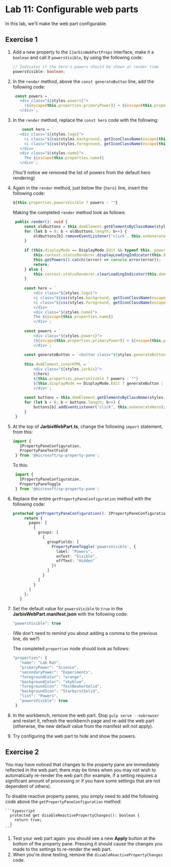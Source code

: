 # Lab 11: Configurable web parts

In this lab, we'll make the web part configurable.

## Exercise 1

1. Add a new property to the `IJarbisWebPartProps` interface, make it a `boolean` and call it `powersVisible`, by using the following code:

   ```typescript
   // Indicates if the hero's powers should be shown at render time
   powersVisible: boolean;
   ```

1. In the `render` method, above the `const generateButton` line, add the following code:

   ```typescript
    const powers = `
      <div class="${styles.powers}">
        (${escape(this.properties.primaryPower)} + ${escape(this.properties.secondaryPower)})
      </div>`;
   ```

1. In the `render` method, replace the `const hero` code with the following:

   ```typescript
       const hero = `
      <div class="${styles.logo}">
        <i class="${css(styles.background, getIconClassName(escape(this.properties.backgroundIcon)))}" style="color:${escape(this.properties.backgroundColor)};"></i>
        <i class="${css(styles.foreground, getIconClassName(escape(this.properties.foregroundIcon)))}" style="color:${escape(this.properties.foregroundColor)};"></i>
      </div>
      <div class="${styles.name}">
        The ${escape(this.properties.name)}
      </div>`;
   ```

    (You'll notice we removed the list of powers from the default hero rendering)

1. Again in the `render` method, just below the `{hero}` line, insert the following code:

   ```typescript
   ${this.properties.powersVisible ? powers : ""}
   ```

   Making the completed `render` method look as follows:

   ```typescript
    public render(): void {
        const oldbuttons = this.domElement.getElementsByClassName(styles.generateButton);
        for (let b = 0; b < oldbuttons.length; b++) {
            oldbuttons[b].removeEventListener('click', this.onGenerateHero);
        }
    
        if (this.displayMode == DisplayMode.Edit && typeof this._powers == "undefined") {
            this.context.statusRenderer.displayLoadingIndicator(this.domElement, 'options');
            this.getPowers().catch((error) => console.error(error));
            return;
        } else {
            this.context.statusRenderer.clearLoadingIndicator(this.domElement);
        }
    
        const hero = `
            <div class="${styles.logo}">
            <i class="${css(styles.background, getIconClassName(escape(this.properties.backgroundIcon)))}" style="color:${escape(this.properties.backgroundColor)};"></i>
            <i class="${css(styles.foreground, getIconClassName(escape(this.properties.foregroundIcon)))}" style="color:${escape(this.properties.foregroundColor)};"></i>
            </div>
            <div class="${styles.name}">
            The ${escape(this.properties.name)}
            </div>`;
    
        const powers = `
            <div class="${styles.powers}">
            (${escape(this.properties.primaryPower)} + ${escape(this.properties.secondaryPower)})
            </div>`;
    
        const generateButton = `<button class="${styles.generateButton}">Generate</button>`;
    
        this.domElement.innerHTML = `
            <div class="${styles.jarbis}">
            ${hero}
            ${this.properties.powersVisible ? powers : ""}
            ${this.displayMode == DisplayMode.Edit ? generateButton : ""}
            </div>`;
    
        const buttons = this.domElement.getElementsByClassName(styles.generateButton);
        for (let b = 0; b < buttons.length; b++) {
            buttons[b].addEventListener('click', this.onGenerateHero);
        }
    }
   ```


1. At the top of **JarbisWebPart.ts**, change the following `import` statement, from this:

   ```typescript
   import {
      IPropertyPaneConfiguration,
      PropertyPaneTextField
    } from '@microsoft/sp-property-pane';
   ```

   To this:

   ```typescript
    import {
      IPropertyPaneConfiguration,
      PropertyPaneToggle
    } from '@microsoft/sp-property-pane';
   ```

1. Replace the entire `getPropertyPaneConfiguration` method with the following code:

   ```typescript
   protected getPropertyPaneConfiguration(): IPropertyPaneConfiguration {
        return {
          pages: [
            {
              groups: [
                {
                  groupFields: [
                    PropertyPaneToggle('powersVisible', {
                      label: "Powers",
                      onText: "Visible",
                      offText: "Hidden"
                    })
                  ]
                }
              ]
            }
          ]
        };
      }
   ```

1. Set the default value for `powersVisible` to `true` in the **JarbisWebPart.manifest.json** with the following code:

   ```typescript
   "powersVisible": true
   ```

   (We don't need to remind you about adding a comma to the previous line, do we?)

   The completed `properties` node should look as follows:

   ```typescript
   "properties": {
      "name": "Lab Rat",
      "primaryPower": "Science",
      "secondaryPower": "Experiments",
      "foregroundColor": "orange",
      "backgroundColor": "skyblue",
      "foregroundIcon": "TestBeakerSolid",
      "backgroundIcon": "StarburstSolid",
      "list": "Powers",
      "powersVisible": true
    }
   ```

1. In the workbench, remove the web part. Stop `gulp serve --nobrowser` and restart it, refresh the workbench page and re-add the web part (otherwise, the new default value from the manifest will not apply).
1. Try configuring the web part to hide and show the powers.

## Exercise 2

You may have noticed that changes to the property pane are immediately reflected in the web part; there may be times when you may not wish to automatically re-render the web part (for example, if a setting requires a significant amount of processing or if you have some settings that are not dependent of others).

To disable reactive property panes, you simply need to add the following code above the `getPropertyPaneConfiguration` method:

    ```typescript
      protected get disableReactivePropertyChanges(): boolean { 
        return true; 
      }
    ```

1. Test your web part again: you should see a new **Apply** button at the bottom of the property pane. Pressing it should cause the changes you made to the settings to re-render the web part.
1. When you're done testing, remove the `disableReactivePropertyChanges` code.